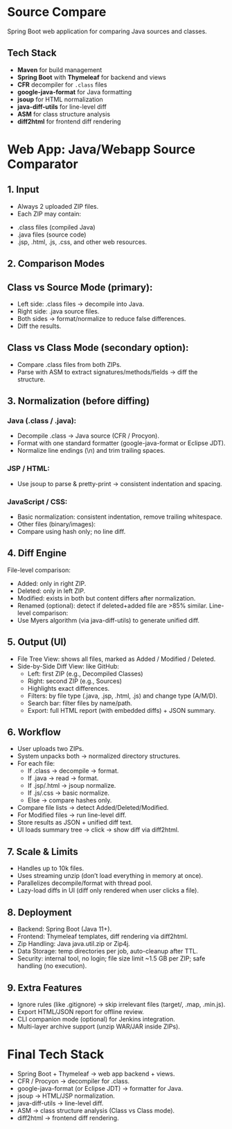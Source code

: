# Source Compare

Spring Boot web application for comparing Java sources and classes.

## Tech Stack
- **Maven** for build management
- **Spring Boot** with **Thymeleaf** for backend and views
- **CFR** decompiler for `.class` files
- **google-java-format** for Java formatting
- **jsoup** for HTML normalization
- **java-diff-utils** for line-level diff
- **ASM** for class structure analysis
- **diff2html** for frontend diff rendering

# Web App: Java/Webapp Source Comparator
## 1. Input

- Always 2 uploaded ZIP files.
- Each ZIP may contain:
+ .class files (compiled Java)
+ .java files (source code)
+ .jsp, .html, .js, .css, and other web resources.
## 2. Comparison Modes
## Class vs Source Mode (primary):
- Left side: .class files → decompile into Java.
- Right side: .java source files.
- Both sides → format/normalize to reduce false differences.
- Diff the results.
## Class vs Class Mode (secondary option):
- Compare .class files from both ZIPs.
- Parse with ASM to extract signatures/methods/fields → diff the structure.

## 3. Normalization (before diffing)

### Java (.class / .java):
- Decompile .class → Java source (CFR / Procyon).
- Format with one standard formatter (google-java-format or Eclipse JDT).
- Normalize line endings (\n) and trim trailing spaces.
### JSP / HTML:
- Use jsoup to parse & pretty-print → consistent indentation and spacing. 
### JavaScript / CSS:
- Basic normalization: consistent indentation, remove trailing whitespace.
- Other files (binary/images):
- Compare using hash only; no line diff.

## 4. Diff Engine

File-level comparison:
- Added: only in right ZIP.
- Deleted: only in left ZIP.
- Modified: exists in both but content differs after normalization.
- Renamed (optional): detect if deleted+added file are >85% similar.
Line-level comparison:
- Use Myers algorithm (via java-diff-utils) to generate unified diff.

## 5. Output (UI)

- File Tree View: shows all files, marked as Added / Modified / Deleted.
- Side-by-Side Diff View: like GitHub:
   + Left: first ZIP (e.g., Decompiled Classes)
   + Right: second ZIP (e.g., Sources)
   + Highlights exact differences.
   + Filters: by file type (.java, .jsp, .html, .js) and change type (A/M/D).
   + Search bar: filter files by name/path.
   + Export: full HTML report (with embedded diffs) + JSON summary.

## 6. Workflow
- User uploads two ZIPs.
- System unpacks both → normalized directory structures.
- For each file:
   + If .class → decompile → format.
   + If .java → read → format.
   + If .jsp/.html → jsoup normalize.
   + If .js/.css → basic normalize.
   + Else → compare hashes only.
- Compare file lists → detect Added/Deleted/Modified.
- For Modified files → run line-level diff.
- Store results as JSON + unified diff text.
- UI loads summary tree → click → show diff via diff2html.

## 7. Scale & Limits

- Handles up to 10k files.
- Uses streaming unzip (don’t load everything in memory at once).
- Parallelizes decompile/format with thread pool.
- Lazy-load diffs in UI (diff only rendered when user clicks a file).

## 8. Deployment

- Backend: Spring Boot (Java 11+).
- Frontend: Thymeleaf templates, diff rendering via diff2html.
- Zip Handling: Java java.util.zip or Zip4j.
- Data Storage: temp directories per job, auto-cleanup after TTL.
- Security: internal tool, no login; file size limit ~1.5 GB per ZIP; safe handling (no execution).

## 9. Extra Features

- Ignore rules (like .gitignore) → skip irrelevant files (target/, .map, .min.js).
- Export HTML/JSON report for offline review.
- CLI companion mode (optional) for Jenkins integration.
- Multi-layer archive support (unzip WAR/JAR inside ZIPs).

# Final Tech Stack

- Spring Boot + Thymeleaf → web app backend + views.
- CFR / Procyon → decompiler for .class.
- google-java-format (or Eclipse JDT) → formatter for Java.
- jsoup → HTML/JSP normalization.
- java-diff-utils → line-level diff.
- ASM → class structure analysis (Class vs Class mode).
- diff2html → frontend diff rendering.
